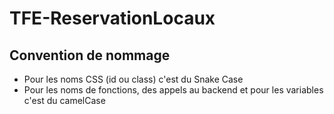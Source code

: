# TFE-ReservationLocaux
[Code Client Test-shield]: https://github.com/KeviinKeurvels/TFE-ReservationLocaux/actions/workflows/code_client_test.yml/badge.svg
[Code Client Test-url]: https://github.com/KeviinKeurvels/TFE-ReservationLocaux/actions/workflows/code_client_test.yml
## Convention de nommage
- Pour les noms CSS (id ou class) c'est du Snake Case
- Pour les noms de fonctions, des appels au backend et pour les variables c'est du camelCase
